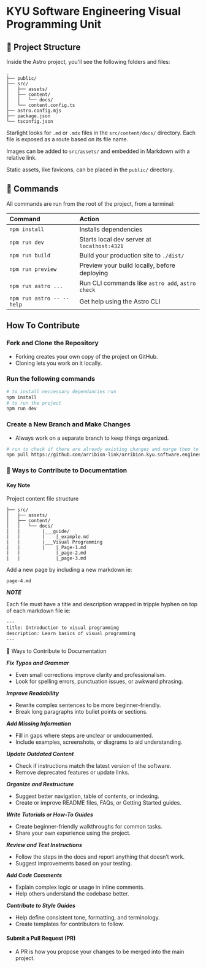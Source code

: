 # KYU Software Engineering Visual Programming Unit

## 🚀 Project Structure

Inside the Astro project, you'll see the following folders and files:

```
.
├── public/
├── src/
│   ├── assets/
│   ├── content/
│   │   └── docs/
│   └── content.config.ts
├── astro.config.mjs
├── package.json
└── tsconfig.json
```

Starlight looks for `.md` or `.mdx` files in the `src/content/docs/` directory. Each file is exposed as a route based on its file name.

Images can be added to `src/assets/` and embedded in Markdown with a relative link.

Static assets, like favicons, can be placed in the `public/` directory.

## 🧞 Commands

All commands are run from the root of the project, from a terminal:

| Command                   | Action                                           |
| :------------------------ | :----------------------------------------------- |
| `npm install`             | Installs dependencies                            |
| `npm run dev`             | Starts local dev server at `localhost:4321`      |
| `npm run build`           | Build your production site to `./dist/`          |
| `npm run preview`         | Preview your build locally, before deploying     |
| `npm run astro ...`       | Run CLI commands like `astro add`, `astro check` |
| `npm run astro -- --help` | Get help using the Astro CLI                     |

## How To Contribute

### Fork and Clone the Repository

- Forking creates your own copy of the project on GitHub.
- Cloning lets you work on it locally.

### Run the following commands

```bash
# to install neccessary dependancies run
npm install
# to run the project 
npm run dev
```

### Create a New Branch and Make Changes

- Always work on a separate branch to keep things organized.

```bash
# run to check if there are already existing changes and marge them to your project
npn pull https://github.com/arribion-link/arribion.kyu.software.engineering.git
```

### 📝 Ways to Contribute to Documentation

#### Key Note 

Project content file structure

```
├── src/
│   ├── assets/
│   ├── content/
│   │   └── docs/
|   |        |___guide/
|   |        |    |_example.md
|   |        |___Visual Programming
|   |        |    |_Page-1.md
|   |             |_page-2.md
|   |             |_page-3.md
```

Add a new page by including a new markdown  ie:

```
page-4.md
```

***NOTE***

Each file must have a title and description wrapped in tripple hyphen on top of each markdown file ie:
```bash
---
title: Introduction to visual programming
description: Learn basics of visual programming
---
```

📝 Ways to Contribute to Documentation

***Fix Typos and Grammar***

- Even small corrections improve clarity and professionalism.
- Look for spelling errors, punctuation issues, or awkward phrasing.

***Improve Readability***

- Rewrite complex sentences to be more beginner-friendly.
- Break long paragraphs into bullet points or sections.

***Add Missing Information***

- Fill in gaps where steps are unclear or undocumented.
- Include examples, screenshots, or diagrams to aid understanding.

***Update Outdated Content***

- Check if instructions match the latest version of the software.
- Remove deprecated features or update links.

***Organize and Restructure***

- Suggest better navigation, table of contents, or indexing.
- Create or improve README files, FAQs, or Getting Started guides.

***Write Tutorials or How-To Guides***

- Create beginner-friendly walkthroughs for common tasks.
- Share your own experience using the project.

***Review and Test Instructions***

- Follow the steps in the docs and report anything that doesn’t work.
- Suggest improvements based on your testing.

***Add Code Comments***

- Explain complex logic or usage in inline comments.
- Help others understand the codebase better.

***Contribute to Style Guides***

- Help define consistent tone, formatting, and terminology.
- Create templates for contributors to follow.

#### Submit a Pull Request (PR)

- A PR is how you propose your changes to be merged into the main project.
